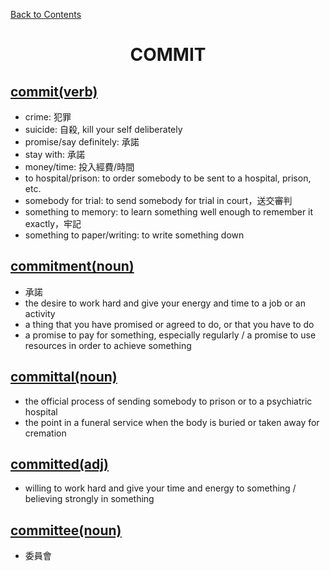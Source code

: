 ﻿[Back to Contents](../../../README.md)

<h1 style="text-align: center;">COMMIT</h1>

## [commit(verb)](https://www.oxfordlearnersdictionaries.com/definition/english/commit)
- crime: 犯罪
- suicide: 自殺, kill your self deliberately
- promise/say definitely: 承諾
- stay with: 承諾
- money/time: 投入經費/時間
- to hospital/prison:  to order somebody to be sent to a hospital, prison, etc.
- somebody for trial:  to send somebody for trial in court，送交審判
- something to memory:  to learn something well enough to remember it exactly，牢記
- something to paper/writing:  to write something down

## [commitment(noun)](https://www.oxfordlearnersdictionaries.com/definition/english/commitment)
- 承諾
- the desire to work hard and give your energy and time to a job or an activity
- a thing that you have promised or agreed to do, or that you have to do
- a promise to pay for something, especially regularly / a promise to use resources in order to achieve something

## [committal(noun)](https://www.oxfordlearnersdictionaries.com/definition/english/committal)
- the official process of sending somebody to prison or to a psychiatric hospital
- the point in a funeral service when the body is buried or taken away for cremation

## [committed(adj)](https://www.oxfordlearnersdictionaries.com/definition/english/committed)
- willing to work hard and give your time and energy to something / believing strongly in something

## [committee(noun)](https://www.oxfordlearnersdictionaries.com/definition/english/committee)
- 委員會

